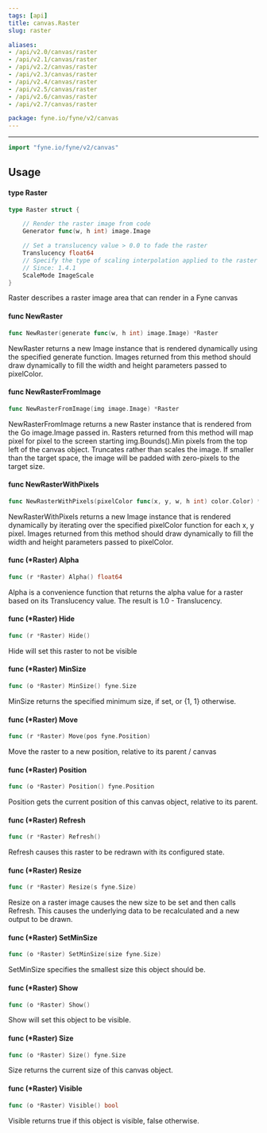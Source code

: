 ```yaml
---
tags: [api]
title: canvas.Raster
slug: raster

aliases:
- /api/v2.0/canvas/raster
- /api/v2.1/canvas/raster
- /api/v2.2/canvas/raster
- /api/v2.3/canvas/raster
- /api/v2.4/canvas/raster
- /api/v2.5/canvas/raster
- /api/v2.6/canvas/raster
- /api/v2.7/canvas/raster

package: fyne.io/fyne/v2/canvas
---
```



---
```go
import "fyne.io/fyne/v2/canvas"
```

## Usage

#### type Raster

```go
type Raster struct {

	// Render the raster image from code
	Generator func(w, h int) image.Image

	// Set a translucency value > 0.0 to fade the raster
	Translucency float64
	// Specify the type of scaling interpolation applied to the raster if it is not full-size
	// Since: 1.4.1
	ScaleMode ImageScale
}
```

Raster describes a raster image area that can render in a Fyne canvas

#### func  NewRaster

```go
func NewRaster(generate func(w, h int) image.Image) *Raster
```
NewRaster returns a new Image instance that is rendered dynamically using the specified generate function. Images returned from this method should draw dynamically to fill the width and height parameters passed to pixelColor.

#### func  NewRasterFromImage

```go
func NewRasterFromImage(img image.Image) *Raster
```
NewRasterFromImage returns a new Raster instance that is rendered from the Go image.Image passed in. Rasters returned from this method will map pixel for pixel to the screen starting img.Bounds().Min pixels from the top left of the canvas object. Truncates rather than scales the image. If smaller than the target space, the image will be padded with zero-pixels to the target size.

#### func  NewRasterWithPixels

```go
func NewRasterWithPixels(pixelColor func(x, y, w, h int) color.Color) *Raster
```
NewRasterWithPixels returns a new Image instance that is rendered dynamically by iterating over the specified pixelColor function for each x, y pixel. Images returned from this method should draw dynamically to fill the width and height parameters passed to pixelColor.

#### func (*Raster) Alpha

```go
func (r *Raster) Alpha() float64
```
Alpha is a convenience function that returns the alpha value for a raster based on its Translucency value. The result is 1.0 - Translucency.

#### func (*Raster) Hide

```go
func (r *Raster) Hide()
```
Hide will set this raster to not be visible

#### func (*Raster) MinSize

```go
func (o *Raster) MinSize() fyne.Size
```
MinSize returns the specified minimum size, if set, or {1, 1} otherwise.

#### func (*Raster) Move

```go
func (r *Raster) Move(pos fyne.Position)
```
Move the raster to a new position, relative to its parent / canvas

#### func (*Raster) Position

```go
func (o *Raster) Position() fyne.Position
```
Position gets the current position of this canvas object, relative to its parent.

#### func (*Raster) Refresh

```go
func (r *Raster) Refresh()
```
Refresh causes this raster to be redrawn with its configured state.

#### func (*Raster) Resize

```go
func (r *Raster) Resize(s fyne.Size)
```
Resize on a raster image causes the new size to be set and then calls Refresh. This causes the underlying data to be recalculated and a new output to be drawn.

#### func (*Raster) SetMinSize

```go
func (o *Raster) SetMinSize(size fyne.Size)
```
SetMinSize specifies the smallest size this object should be.

#### func (*Raster) Show

```go
func (o *Raster) Show()
```
Show will set this object to be visible.

#### func (*Raster) Size

```go
func (o *Raster) Size() fyne.Size
```
Size returns the current size of this canvas object.

#### func (*Raster) Visible

```go
func (o *Raster) Visible() bool
```
Visible returns true if this object is visible, false otherwise.
